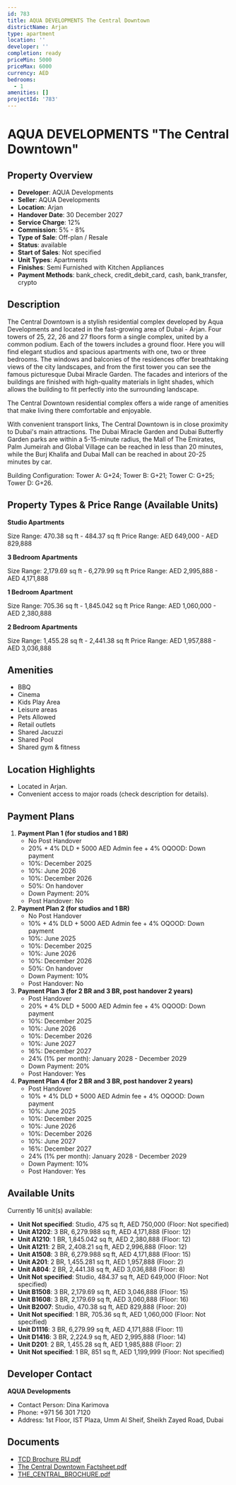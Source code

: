 ```yaml
---
id: 783
title: AQUA DEVELOPMENTS The Central Downtown
districtName: Arjan
type: apartment
location: ''
developer: ''
completion: ready
priceMin: 5000
priceMax: 6000
currency: AED
bedrooms:
  - 1
amenities: []
projectId: '783'
---
```


# AQUA DEVELOPMENTS "The Central Downtown"

## Property Overview
- **Developer**: AQUA Developments
- **Seller**: AQUA Developments
- **Location**: Arjan
- **Handover Date**: 30 December 2027
- **Service Charge**: 12%
- **Commission**: 5% - 8%
- **Type of Sale**: Off-plan / Resale
- **Status**: available
- **Start of Sales**: Not specified
- **Unit Types**: Apartments
- **Finishes**: Semi Furnished with Kitchen Appliances
- **Payment Methods**: bank_check, credit_debit_card, cash, bank_transfer, crypto

## Description
The Central Downtown is a stylish residential complex developed by Aqua Developments and located in the fast-growing area of ​​Dubai - Arjan. Four towers of 25, 22, 26 and 27 floors form a single complex, united by a common podium. Each of the towers includes a ground floor. Here you will find elegant studios and spacious apartments with one, two or three bedrooms. The windows and balconies of the residences offer breathtaking views of the city landscapes, and from the first tower you can see the famous picturesque Dubai Miracle Garden. The facades and interiors of the buildings are finished with high-quality materials in light shades, which allows the building to fit perfectly into the surrounding landscape.

The Central Downtown residential complex offers a wide range of amenities that make living there comfortable and enjoyable.

With convenient transport links, The Central Downtown is in close proximity to Dubai's main attractions. The Dubai Miracle Garden and Dubai Butterfly Garden parks are within a 5-15-minute radius, the Mall of The Emirates, Palm Jumeirah and Global Village can be reached in less than 20 minutes, while the Burj Khalifa and Dubai Mall can be reached in about 20-25 minutes by car.

Building Configuration: Tower A: G+24; Tower B: G+21; Tower C: G+25; Tower D: G+26.

## Property Types & Price Range (Available Units)
**Studio Apartments**

Size Range: 470.38 sq ft - 484.37 sq ft
Price Range: AED 649,000 - AED 829,888

**3 Bedroom Apartments**

Size Range: 2,179.69 sq ft - 6,279.99 sq ft
Price Range: AED 2,995,888 - AED 4,171,888

**1 Bedroom Apartment**

Size Range: 705.36 sq ft - 1,845.042 sq ft
Price Range: AED 1,060,000 - AED 2,380,888

**2 Bedroom Apartments**

Size Range: 1,455.28 sq ft - 2,441.38 sq ft
Price Range: AED 1,957,888 - AED 3,036,888

## Amenities
- BBQ
- Cinema
- Kids Play Area
- Leisure areas
- Pets Allowed
- Retail outlets
- Shared Jacuzzi
- Shared Pool
- Shared gym & fitness

## Location Highlights
- Located in Arjan.
- Convenient access to major roads (check description for details).

## Payment Plans
1. **Payment Plan 1 (for studios and 1 BR)**
   - No Post Handover
   - 20% + 4% DLD + 5000 AED Admin fee + 4% OQOOD: Down payment
   - 10%: December 2025
   - 10%: June 2026
   - 10%: December 2026
   - 50%: On handover
   - Down Payment: 20%
   - Post Handover: No
2. **Payment Plan 2 (for studios and 1 BR)**
   - No Post Handover
   - 10% + 4% DLD + 5000 AED Admin fee + 4% OQOOD: Down payment
   - 10%: June 2025
   - 10%: December 2025
   - 10%: June 2026
   - 10%: December 2026
   - 50%: On handover
   - Down Payment: 10%
   - Post Handover: No
3. **Payment Plan 3 (for 2 BR and 3 BR, post handover 2 years)**
   - Post Handover
   - 20% + 4% DLD + 5000 AED Admin fee + 4% OQOOD: Down payment
   - 10%: December 2025
   - 10%: June 2026
   - 10%: December 2026
   - 10%: June 2027
   - 16%: December 2027
   - 24% (1% per month): January 2028 - December 2029
   - Down Payment: 20%
   - Post Handover: Yes
4. **Payment Plan 4 (for 2 BR and 3 BR, post handover 2 years)**
   - Post Handover
   - 10% + 4% DLD + 5000 AED Admin fee + 4% OQOOD: Down payment
   - 10%: June 2025
   - 10%: December 2025
   - 10%: June 2026
   - 10%: December 2026
   - 10%: June 2027
   - 16%: December 2027
   - 24% (1% per month): January 2028 - December 2029
   - Down Payment: 10%
   - Post Handover: Yes

## Available Units
Currently 16 unit(s) available:
- **Unit Not specified**: Studio, 475 sq ft, AED 750,000 (Floor: Not specified)
- **Unit A1202**: 3 BR, 6,279.988 sq ft, AED 4,171,888 (Floor: 12)
- **Unit A1210**: 1 BR, 1,845.042 sq ft, AED 2,380,888 (Floor: 12)
- **Unit A1211**: 2 BR, 2,408.21 sq ft, AED 2,996,888 (Floor: 12)
- **Unit A1508**: 3 BR, 6,279.988 sq ft, AED 4,171,888 (Floor: 15)
- **Unit A201**: 2 BR, 1,455.281 sq ft, AED 1,957,888 (Floor: 2)
- **Unit A804**: 2 BR, 2,441.38 sq ft, AED 3,036,888 (Floor: 8)
- **Unit Not specified**: Studio, 484.37 sq ft, AED 649,000 (Floor: Not specified)
- **Unit B1508**: 3 BR, 2,179.69 sq ft, AED 3,046,888 (Floor: 15)
- **Unit B1608**: 3 BR, 2,179.69 sq ft, AED 3,060,888 (Floor: 16)
- **Unit B2007**: Studio, 470.38 sq ft, AED 829,888 (Floor: 20)
- **Unit Not specified**: 1 BR, 705.36 sq ft, AED 1,060,000 (Floor: Not specified)
- **Unit D1116**: 3 BR, 6,279.99 sq ft, AED 4,171,888 (Floor: 11)
- **Unit D1416**: 3 BR, 2,224.9 sq ft, AED 2,995,888 (Floor: 14)
- **Unit D201**: 2 BR, 1,455.28 sq ft, AED 1,985,888 (Floor: 2)
- **Unit Not specified**: 1 BR, 851 sq ft, AED 1,199,999 (Floor: Not specified)

## Developer Contact
**AQUA Developments**
- Contact Person: Dina Karimova
- Phone: +971 56 301 7120
- Address: 1st Floor, IST Plaza, Umm Al Sheif, Sheikh Zayed Road, Dubai

## Documents
- [TCD Brochure RU.pdf](https://cdn.geniemap.net/2024/01/24/jJ3d3z2gX11ba776JOQen5vp4Q9DqhuiVU4PYx4N.pdf)
- [The Central Downtown Factsheet.pdf](https://cdn.geniemap.net/2024/01/24/m024GuFq6ePwkfhmHb3i4M5gpOX8gBdY7E6uTww2.pdf)
- [THE_CENTRAL_BROCHURE.pdf](https://cdn.geniemap.net/2024/01/24/bM8vZDmbMdCCj23hznQ0giWUis7220U7swwpVzTq.pdf)
